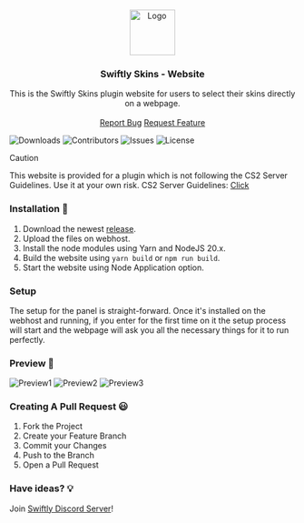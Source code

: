 <br/>
<p align="center">
  <a href="https://github.com/swiftly-solution/swiftly_skins_web">
    <img src="https://media.discordapp.net/attachments/979452783466000466/1168236894652469248/Swiftly_Logo.png?ex=6575f264&is=65637d64&hm=dd2834983bebeab98d7febd44bb3bd20e9aded13ecefac63cc990b222a9d9e9e&=&format=webp&quality=lossless&width=468&height=468" alt="Logo" width="80" height="80">
  </a>

  <h3 align="center">Swiftly Skins - Website</h3>

  <p align="center">
    This is the Swiftly Skins plugin website for users to select their skins directly on a webpage.    
    <br/>
    <br/>
    <a href="https://github.com/swiftly-solution/swiftly_skins_web/issues">Report Bug</a>
    <a href="https://github.com/swiftly-solution/swiftly_skins_web/issues">Request Feature</a>
  </p>
</p>

![Downloads](https://img.shields.io/github/downloads/swiftly-solution/swiftly_skins_web/total) ![Contributors](https://img.shields.io/github/contributors/swiftly-solution/swiftly_skins_web?color=dark-green) ![Issues](https://img.shields.io/github/issues/swiftly-solution/swiftly_skins_web) ![License](https://img.shields.io/github/license/swiftly-solution/swiftly_skins_web)

> [!CAUTION]
> This website is provided for a plugin which is not following the CS2 Server Guidelines. Use it at your own risk.
> CS2 Server Guidelines: [Click](https://blog.counter-strike.net/index.php/server_guidelines/)

### Installation 👀

1. Download the newest [release](https://github.com/swiftly-solution/swiftly_skins_web/releases).
2. Upload the files on webhost.
3. Install the node modules using Yarn and NodeJS 20.x.
4. Build the website using `yarn build` or `npm run build`.
5. Start the website using Node Application option.

### Setup

The setup for the panel is straight-forward. Once it's installed on the webhost and running, if you enter for the first time on it the setup process will start and the webpage will ask you all the necessary things for it to run perfectly.

### Preview 👀
![Preview1](https://media.discordapp.net/attachments/977518313217347604/1201098994982588477/image.png?ex=65c8959b&is=65b6209b&hm=dd595c7a680710913e0ffe75b4b080d704531e7374b52b145a2a3c053030faab&=&format=webp&quality=lossless&width=1293&height=671)
![Preview2](https://media.discordapp.net/attachments/977518313217347604/1201099000795893790/image.png?ex=65c8959d&is=65b6209d&hm=97d031490d138b64b2ba0da3de4e382fe681c62eb81a5b9d941ba19bd782cf3c&=&format=webp&quality=lossless&width=1295&height=671)
![Preview3](https://images-ext-1.discordapp.net/external/7S4cglxwz-mgrZI9_NPWhn8ZTERU3cGvhgrT-0fHCBA/https/cdn.skuzzi.ro/00irwn1ir509iugict7yy0xkpetnmthi.png?format=webp&quality=lossless&width=1440&height=633)

### Creating A Pull Request 😃

1. Fork the Project
2. Create your Feature Branch
3. Commit your Changes
4. Push to the Branch
5. Open a Pull Request

### Have ideas? 💡

Join [Swiftly Discord Server](https://discord.gg/ESKNDx2CNB)!
